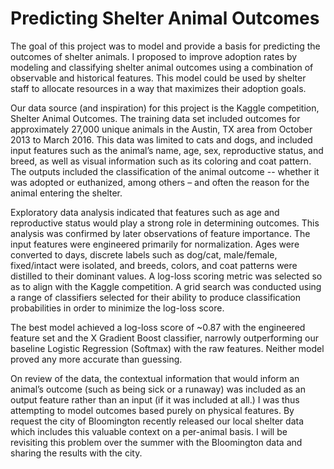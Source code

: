 # Predicting Shelter Animal Outcomes

The goal of this project was to model and provide a basis for predicting the outcomes of shelter animals. I proposed to improve adoption rates by modeling and classifying shelter animal outcomes using a combination of observable and historical features. This model could be used by shelter staff to allocate resources in a way that maximizes their adoption goals.

Our data source (and inspiration) for this project is the Kaggle competition, Shelter Animal Outcomes. The training data set included outcomes for approximately 27,000 unique animals in the Austin, TX area from October 2013 to March 2016. This data was limited to cats and dogs, and included input features such as the animal’s name, age, sex, reproductive status, and breed, as well as visual information such as its coloring and coat pattern. The outputs included the classification of the animal outcome -- whether it was adopted or euthanized, among others – and often the reason for the animal entering the shelter.

Exploratory data analysis indicated that features such as age and reproductive status would play a strong role in determining outcomes. This analysis was confirmed by later observations of feature importance. The input features were engineered primarily for normalization. Ages were converted to days, discrete labels such as dog/cat, male/female, fixed/intact were isolated, and breeds, colors, and coat patterns were distilled to their dominant values. A log-loss scoring metric was selected so as to align with the Kaggle competition. A grid search was conducted using a range of classifiers selected for their ability to produce classification probabilities in order to minimize the log-loss score.

The best model achieved a log-loss score of ~0.87 with the engineered feature set and the X Gradient Boost classifier, narrowly outperforming our baseline Logistic Regression (Softmax) with the raw features. Neither model proved any more accurate than guessing.

On review of the data, the contextual information that would inform an animal’s outcome (such as being sick or a runaway) was included as an output feature rather than an input (if it was included at all.) I was thus attempting to model outcomes based purely on physical features. By request the city of Bloomington recently released our local shelter data which includes this valuable context on a per-animal basis. I will be revisiting this problem over the summer with the Bloomington data and sharing the results with the city.